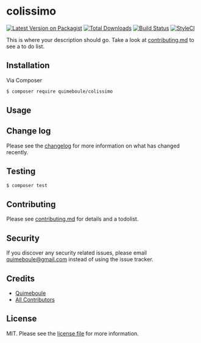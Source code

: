 # colissimo

[![Latest Version on Packagist][ico-version]][link-packagist]
[![Total Downloads][ico-downloads]][link-downloads]
[![Build Status][ico-travis]][link-travis]
[![StyleCI][ico-styleci]][link-styleci]

This is where your description should go. Take a look at [contributing.md](contributing.md) to see a to do list.

## Installation

Via Composer

``` bash
$ composer require quimeboule/colissimo
```

## Usage

## Change log

Please see the [changelog](changelog.md) for more information on what has changed recently.

## Testing

``` bash
$ composer test
```

## Contributing

Please see [contributing.md](contributing.md) for details and a todolist.

## Security

If you discover any security related issues, please email quimeboule@gmail.com instead of using the issue tracker.

## Credits

- [Quimeboule][link-author]
- [All Contributors][link-contributors]

## License

MIT. Please see the [license file](license.md) for more information.

[ico-version]: https://img.shields.io/packagist/v/quimeboule/colissimo.svg?style=flat-square
[ico-downloads]: https://img.shields.io/packagist/dt/quimeboule/colissimo.svg?style=flat-square
[ico-travis]: https://img.shields.io/travis/quimeboule/colissimo/master.svg?style=flat-square
[ico-styleci]: https://styleci.io/repos/12345678/shield

[link-packagist]: https://packagist.org/packages/quimeboule/colissimo
[link-downloads]: https://packagist.org/packages/quimeboule/colissimo
[link-travis]: https://travis-ci.org/quimeboule/colissimo
[link-styleci]: https://styleci.io/repos/12345678
[link-author]: https://github.com/quimeboule
[link-contributors]: ../../contributors
